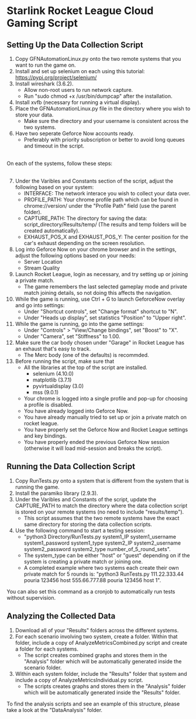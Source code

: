 # Starlink Rocket League Cloud Gaming Script

## Setting Up the Data Collection Script
1. Copy GFNAutomationLinux.py onto the two remote systems that you want to run the game on. 
2. Install and set up selenium on each using this tutorial: https://pypi.org/project/selenium/
3. Install wireshark (3.6.2).
   - Allow non-root users to run network capture.
   - Run "sudo chmod +x /usr/bin/dumpcap" after the installation.
4. Install xvfb (necessary for running a virtual display).
5. Place the GFNAutomationLinux.py file in the directory where you wish to store your data.
   - Make sure the directory and your username is consistent across the two systems.
6. Have two seperate Geforce Now accounts ready.
   - Preferably with priority subscription or better to avoid long queues and timeout in the script.

<br> On each of the systems, follow these steps: <br> <br>

7. Under the Varibles and Constants section of the script, adjust the following based on your system:
   - INTERFACE: The network interace you wish to collect your data over.
   - PROFILE_PATH: Your chrome profile path which can be found in chrome://version/ under the "Profile Path" field (use the parent folder).
   - CAPTURE_PATH: The directory for saving the data: script_directory/Results/temp/ (The results and temp folders will be created automatically).
   - EXHAUST_POS_X and EXHAUST_POS_Y: The center position for the car's exhaust depending on the screen resolution.
8. Log into Geforce Now on your chrome browser and in the settings, adjust the following options based on your needs:
   - Server Location
   - Stream Quality
9. Launch Rocket League, login as necessary, and try setting up or joining a private match.
   - The game remembers the last selected gameplay mode and private match joining details, so not doing this  affects the navigation.
10. While the game is running, use Ctrl + G to launch GeforceNow overlay and go into settings:
    - Under "Shortcut controls", set "Change format" shortcut to "N".
    - Under "Heads up display", set statistics "Position" to "Upper right".
11. While the game is running, go into the game settings:
    - Under "Controls" > "View/Change bindings", set "Boost" to "X".
    - Under "Camera", set "Stiffness" to 1.00.
12. Make sure the car body chosen under "Garage" in Rocket League has an exhaust that's easy to track.
    - The Merc body (one of the defaults) is recommded.   
13. Before running the script, make sure that
    - All the libraries at the top of the script are installed.
       - selenium (4.10.0)
       - matplotlib (3.7.1)
       - pyvirtualdisplay (3.0)
       - mss (9.0.1)
    - Your chrome is logged into a single profile and pop-up for choosing a profile is disabled.
    - You have already logged into Geforce Now.
    - You have already manually tried to set up or join a private match on rocket league.
    - You have properly set the Geforce Now and Rocket League settings and key bindings.
    - You have properly ended the previous Geforce Now session (otherwise it will load mid-session and breaks the script).
  
## Running the Data Collection Script
1. Copy RunTests.py onto a system that is different from the system that is running the game.
2. Install the paramiko library (2.9.3).
3. Under the Varibles and Constants of the script, update the CAPTURE_PATH to match the directory where the data collection script is stored on your remote systems (no need to include "results/temp").
   - This script assumes that the two remote systems have the exact same directory for storing the data collection scripts.
4. Use the following command to start a testing session:
   - "python3 Directory/RunTests.py system1_IP system1_username system1_password system1_type system2_IP system2_username system2_password system2_type number_of_5_round_sets".
   - The system_type can be either "host" or "guest" depending on if the system is creating a private match or joining one.
   - A completed example where two systems each create their own private match for 5 rounds is: "python3 RunTests.py 111.22.333.44 pouria 123456 host 555.66.777.88 pouria 123456 host 1".

You can also set this command as a cronjob to automatically run tests without supervision.

## Analyzing the Collected Data
1. Download all of your "Results" folders across the different systems.
2. For each scenario involving two system, create a folder. Within that folder, include a copy of  AnalyzeMetricsCombined.py script and create a folder for each systems.
   - The script creates combined graphs and stores them in the "Analysis" folder which will be automatically generated inside the scenario folder.
3. Within each system folder, include the "Results" folder that system and include a copy of AnalyzeMetricsIndividual.py script.
   - The scripts creates graphs and stores them in the "Analysis" folder which will be automatically generated inside the "Results" folder.
  
To find the analysis scripts and see an example of this structure, please take a look at the "DataAnalysis" folder.
  
   

